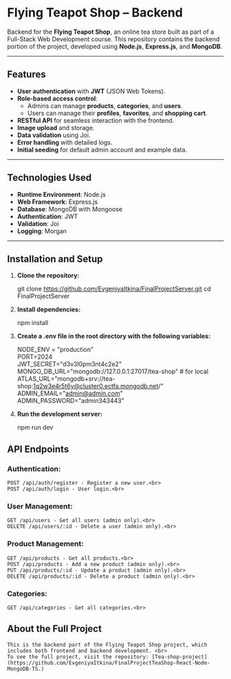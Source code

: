 # **Flying Teapot Shop – Backend**

Backend for the **Flying Teapot Shop**, an online tea store built as part of a Full-Stack Web Development course. This repository contains the backend portion of the project, developed using **Node.js**, **Express.js**, and **MongoDB**.

---

## **Features**
- **User authentication** with **JWT** (JSON Web Tokens).
- **Role-based access control**:
  - Admins can manage **products**, **categories**, and **users**.
  - Users can manage their **profiles**, **favorites**, and **shopping cart**.
- **RESTful API** for seamless interaction with the frontend.
- **Image upload** and storage.
- **Data validation** using Joi.
- **Error handling** with detailed logs.
- **Initial seeding** for default admin account and example data.

---

## **Technologies Used**
- **Runtime Environment**: Node.js
- **Web Framework**: Express.js
- **Database**: MongoDB with Mongoose
- **Authentication**: JWT
- **Validation**: Joi
- **Logging**: Morgan

---

## **Installation and Setup**

1. **Clone the repository:**

   git clone https://github.com/EvgeniyaItkina/FinalProjectServer.git
   cd FinalProjectServer


2. **Install dependencies:**

    npm install

3. **Create a .env file in the root directory with the following variables:**

    NODE_ENV = "production" <br>
    PORT=2024 <br>
    JWT_SECRET="d3v3l0pm3nt4c2e2" <br>
    MONGO_DB_URL="mongodb://127.0.0.1:27017/tea-shop" # for local <br>
    ATLAS_URL="mongodb+srv://tea-shop:1q2w3e4r5t6y@cluster0.ectfa.mongodb.net/" <br>
    ADMIN_EMAIL="admin@admin.com" <br>
    ADMIN_PASSWORD="admin343443" <br>

4. **Run the development server:**

    npm run dev

## API Endpoints

### Authentication:

    POST /api/auth/register - Register a new user.<br>
    POST /api/auth/login - User login.<br>

### User Management:

    GET /api/users - Get all users (admin only).<br>
    DELETE /api/users/:id - Delete a user (admin only).<br>

### Product Management:

    GET /api/products - Get all products.<br>
    POST /api/products - Add a new product (admin only).<br>
    PUT /api/products/:id - Update a product (admin only).<br>
    DELETE /api/products/:id - Delete a product (admin only).<br>

### Categories:

    GET /api/categories - Get all categories.<br>

## About the Full Project

    This is the backend part of the Flying Teapot Shop project, which includes both frontend and backend development. <br>
    To see the full project, visit the repository: [Tea-shop-project](https://github.com/EvgeniyaItkina/FinalProjectTeaShop-React-Node-MongoDB-TS.)
